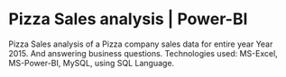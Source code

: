 # Pizza Sales analysis | Power-BI
Pizza Sales analysis of a Pizza company sales data for entire year Year 2015. And answering business questions. Technologies used: MS-Excel, MS-Power-BI, MySQL, using SQL Language.

